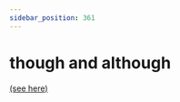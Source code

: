 ```yaml
---
sidebar_position: 361
---
```


# though and although

[(see here)](./although-though-but-and-however-contrast)
